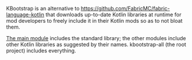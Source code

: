 KBootstrap is an alternative to https://github.com/FabricMC/fabric-language-kotlin that downloads up-to-date Kotlin libraries at runtime for mod developers to freely include it in their Kotlin mods so as to not bloat them.

[The main module](./kbootstrap) includes the standard library; the other modules include other Kotlin libraries as suggested by their names.
kbootstrap-all (the root project) includes everything.
